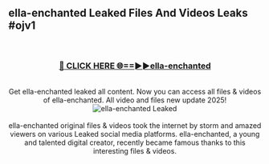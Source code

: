 ## ella-enchanted Leaked Files And Videos Leaks #ojv1
<br>
<div align="center">
<h3><a href="https://watchclip.my.id/ella-enchanted" rel="nofollow">🔴 CLICK HERE 🌐==►►ella-enchanted</a></h3>
<br>
Get ella-enchanted leaked all content. Now you can access all files & videos of ella-enchanted. All video and files new update 2025!
<br>
<a href="https://watchclip.my.id/ella-enchanted" rel="nofollow" data-target="animated-image.originalLink"><img src="https://i.ibb.co.com/WyWwxjT/player-gif2.gif" alt="ella-enchanted Leaked" style="max-width: 100%; display: inline-block;" data-target="animated-image.originalImage"></a>
<br><br>
ella-enchanted original files & videos took the internet by storm and amazed viewers on various Leaked social media platforms. ella-enchanted, a young and talented digital creator, recently became famous thanks to this interesting files & videos.
</div>
<br>